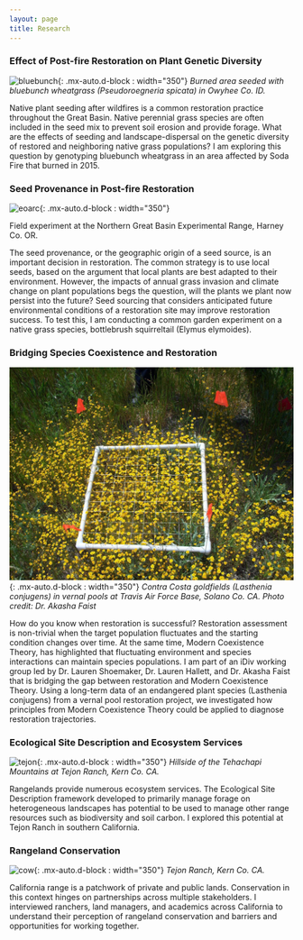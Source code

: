 ```yaml
---
layout: page
title: Research
---
```

### Effect of Post-fire Restoration on Plant Genetic Diversity
![bluebunch](/../../assets/img/research/bluebunch.jpg){: .mx-auto.d-block : width="350"}
*Burned area seeded with bluebunch wheatgrass (Pseudoroegneria spicata) in Owyhee Co. ID.*

Native plant seeding after wildfires is a common restoration practice throughout the Great Basin. Native perennial grass species are often included in the seed mix to prevent soil erosion and provide forage. What are the effects of seeding and landscape-dispersal on the genetic diversity of restored and neighboring native grass populations? I am exploring this question by genotyping bluebunch wheatgrass in an area affected by Soda Fire that burned in 2015.

### Seed Provenance in Post-fire Restoration
![eoarc](/../../assets/img/research/eoarc.jpg){: .mx-auto.d-block : width="350"}
<div class="caption">
Field experiment at the Northern Great Basin Experimental Range, Harney Co. OR.
</div>

The seed provenance, or the geographic origin of a seed source, is an important decision in restoration. The common strategy is to use local seeds, based on the argument that local plants are best adapted to their environment. However, the impacts of annual grass invasion and climate change on plant populations begs the question, will the plants we plant now persist into the future? Seed sourcing that considers anticipated future environmental conditions of a restoration site may improve restoration success. To test this, I am conducting a common garden experiment on a native grass species, bottlebrush squirreltail (Elymus elymoides).

### Bridging Species Coexistence and Restoration
![lasthenia](/../../assets/img/research/lasthenia.jpg){: .mx-auto.d-block : width="350"}
*Contra Costa goldfields (Lasthenia conjugens) in vernal pools at Travis Air Force Base, Solano Co. CA. Photo credit: Dr. Akasha Faist*

How do you know when restoration is successful? Restoration assessment is non-trivial when the target population fluctuates and the starting condition changes over time. At the same time, Modern Coexistence Theory, has highlighted that fluctuating environment and species interactions can maintain species populations. I am part of an iDiv working group led by Dr. Lauren Shoemaker, Dr. Lauren Hallett, and Dr. Akasha Faist that is bridging the gap between restoration and Modern Coexistence Theory. Using a long-term data of an endangered plant species (Lasthenia conjugens) from a vernal pool restoration project, we investigated how principles from Modern Coexistence Theory could be applied to diagnose restoration trajectories. 

### Ecological Site Description and Ecosystem Services
![tejon](/../../assets/img/research/tejon.jpg){: .mx-auto.d-block : width="350"}
*Hillside of the Tehachapi Mountains at Tejon Ranch, Kern Co. CA.* 

Rangelands provide numerous ecosystem services. The Ecological Site Description framework developed to primarily manage forage on heterogeneous landscapes has potential to be used to manage other range resources such as biodiversity and soil carbon. I explored this potential at Tejon Ranch in southern California. 

### Rangeland Conservation
![cow](/../../assets/img/research/cow.jpg){: .mx-auto.d-block : width="350"}
*Tejon Ranch, Kern Co. CA.*

California range is a patchwork of private and public lands. Conservation in this context hinges on partnerships across multiple stakeholders. I interviewed ranchers, land managers, and academics across California to understand their perception of rangeland conservation and barriers and opportunities for working together.




